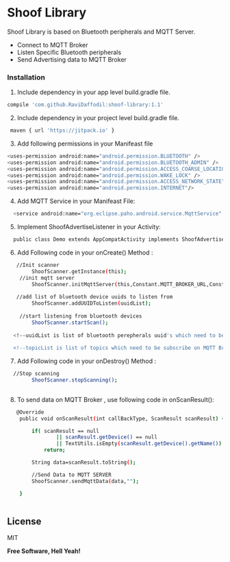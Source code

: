 # Shoof Library

Shoof Library is based on Bluetooth peripherals and MQTT Server.

  - Connect to MQTT Broker
  - Listen Specific Bluetooth peripherals
  - Send Advertising data to MQTT Broker


### Installation

1. Include dependency in your app level build.gradle file.

```sh
compile 'com.github.RaviDaffodil:shoof-library:1.1'
```

2. Include dependency in your project level build.gradle file.

```sh
 maven { url 'https://jitpack.io' }
```

3. Add following permissions in your Manifeast file

```sh
<uses-permission android:name="android.permission.BLUETOOTH" />
<uses-permission android:name="android.permission.BLUETOOTH_ADMIN" />
<uses-permission android:name="android.permission.ACCESS_COARSE_LOCATION" />
<uses-permission android:name="android.permission.WAKE_LOCK" />
<uses-permission android:name="android.permission.ACCESS_NETWORK_STATE" />
<uses-permission android:name="android.permission.INTERNET"/>
```

4. Add MQTT Service in your Manifeast File:
```sh
  <service android:name="org.eclipse.paho.android.service.MqttService" />
```

5. Implement ShoofAdvertiseListener in your Activity:
```sh
  public class Demo extends AppCompatActivity implements ShoofAdvertiseListener 
```

6. Add Following code in your onCreate() Method :
```sh
   //Init scanner
        ShoofScanner.getInstance(this);
    //init mqtt server
        ShoofScanner.initMqttServer(this,Constant.MQTT_BROKER_URL,Constant.CLIENT_ID,topicList,Constant.USER_ID,Constant.PASSWORD);
        
   //add list of bluetooth device uuids to listen from
        ShoofScanner.addUUIDToListen(uuidList);
        
    //start listening from bluetooth devices
        ShoofScanner.startScan();
  
  <!--uuidList is list of bluetooth perepherals uuid's which need to be listen-->
  
  <!--topicList is list of topics which need to be subscribe on MQTT Broker-->
```

7. Add Following code in your onDestroy() Method :
```sh
  //Stop scanning
        ShoofScanner.stopScanning();
  
```

8. To send data on MQTT Broker , use following code in onScanResult():
```sh
   @Override
    public void onScanResult(int callBackType, ScanResult scanResult) {

        if( scanResult == null
                || scanResult.getDevice() == null
                || TextUtils.isEmpty(scanResult.getDevice().getName()) )
            return;

        String data=scanResult.toString();

        //Send Data to MQTT SERVER
        ShoofScanner.sendMqttData(data,"");

    }
  
```

License
----

MIT


**Free Software, Hell Yeah!**


